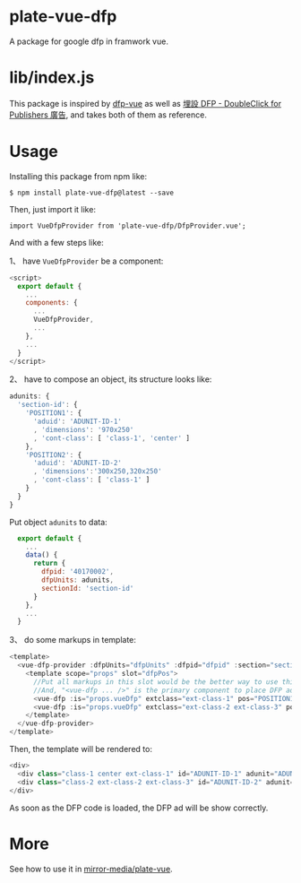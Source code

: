 # plate-vue-dfp
A package for google dfp in framwork vue.

# lib/index.js
This package is inspired by [dfp-vue](https://github.com/hinablue/dfp-vue) as well as [埋設 DFP - DoubleClick for Publishers 廣告](https://amobiz.github.io/2016/08/11/react-dfp/), and takes both of them as reference.

# Usage

Installing this package from npm like:

  `$ npm install plate-vue-dfp@latest --save `

Then, just import it like:

  `import VueDfpProvider from 'plate-vue-dfp/DfpProvider.vue';`

And with a few steps like:

1、 have `VueDfpProvider` be a component:
```javascript
<script>
  export default {
    ...
    components: {
      ...
      VueDfpProvider,
      ...
    },
    ...
  }
</script>
```

2、 have to compose an object, its structure looks like:
```javascript
adunits: {
  'section-id': {
    'POSITION1': {
      'aduid': 'ADUNIT-ID-1'
      , 'dimensions': '970x250'
      , 'cont-class': [ 'class-1', 'center' ] 
    },
    'POSITION2': { 
      'aduid': 'ADUNIT-ID-2'
      , 'dimensions':'300x250,320x250'
      , 'cont-class': [ 'class-1' ] 
    }
  }
}
```
Put object `adunits` to data:
```javascript
  export default {
    ...
    data() {
      return {
        dfpid: '40170002',
        dfpUnits: adunits,
        sectionId: 'section-id'
      }
    },
    ...
  }
```

3、 do some markups in template:
```javascript
<template>
  <vue-dfp-provider :dfpUnits="dfpUnits" :dfpid="dfpid" :section="sectionId">
    <template scope="props" slot="dfpPos">
      //Put all markups in this slot would be the better way to use this pack.
      //And, "<vue-dfp ... />" is the primary component to place DFP ads 
      <vue-dfp :is="props.vueDfp" extclass="ext-class-1" pos="POSITION1" :dfpUnits="props.dfpUnits" :section="props.section" />
      <vue-dfp :is="props.vueDfp" extclass="ext-class-2 ext-class-3" pos="POSITION2" :dfpUnits="props.dfpUnits" :section="props.section" />
    </template>
  </vue-dfp-provider>
</template>
```

Then, the template will be rendered to:
```javascript
<div>
  <div class="class-1 center ext-class-1" id="ADUNIT-ID-1" adunit="ADUNIT-ID-1" pos="POSITION1"></div> 
  <div class="class-2 ext-class-2 ext-class-3" id="ADUNIT-ID-2" adunit="ADUNIT-ID-2" pos="POSITION2"></div>
</div>
```

As soon as the DFP code is loaded, the DFP ad will be show correctly.


# More
See how to use it in [mirror-media/plate-vue](https://github.com/mirror-media/plate-vue).
